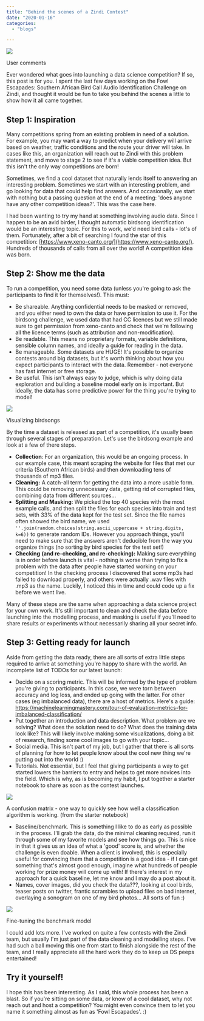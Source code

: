 ```yaml
---
title: "Behind the scenes of a Zindi Contest"
date: "2020-01-16"
categories:
  - "blogs"

---
```


![](images/barbet1_sonogram.jpg)

User comments

Ever wondered what goes into launching a data science competition? If so, this post is for you. I spent the last few days working on the Fowl Escapades: Southern African Bird Call Audio Identification Challenge on Zindi, and thought it would be fun to take you behind the scenes a little to show how it all came together.

## Step 1: Inspiration

Many competitions spring from an existing problem in need of a solution. For example, you may want a way to predict when your delivery will arrive based on weather, traffic conditions and the route your driver will take. In cases like this, an organization will reach out to Zindi with this problem statement, and move to stage 2 to see if it's a viable competition idea. But this isn't the only way competitions are born!

Sometimes, we find a cool dataset that naturally lends itself to answering an interesting problem. Sometimes we start with an interesting problem, and go looking for data that could help find answers. And occasionally, we start with nothing but a passing question at the end of a meeting: 'does anyone have any other competition ideas?'. This was the case here.

I had been wanting to try my hand at something involving audio data. Since I happen to be an avid birder, I thought automatic birdsong identification would be an interesting topic. For this to work, we'd need bird calls - lot's of them. Fortunately, after a bit of searching I found the star of this competition: [https://www.xeno-canto.org/](https://www.xeno-canto.org/). Hundreds of thousands of calls from all over the world! A competition idea was born.

## Step 2: Show me the data

To run a competition, you need some data (unless you're going to ask the participants to find it for themselves!). This must:

- Be shareable. Anything confidential needs to be masked or removed, and you either need to own the data or have permission to use it. For the birdsong challenge, we used data that had CC licences but we still made sure to get permission from xeno-canto and check that we're following all the licence terms (such as attribution and non-modification).
- Be readable. This means no proprietary formats, variable definitions, sensible column names, and ideally a guide for reading in the data.
- Be manageable. Some datasets are HUGE! It's possible to organize contests around big datasets, but it's worth thinking about how you expect participants to interact with the data. Remember - not everyone has fast internet or free storage.
- Be useful. This isn't always easy to judge, which is why doing data exploration and building a baseline model early on is important. But ideally, the data has some predictive power for the thing you're trying to model!

![](images/screenshot-from-2020-01-15-14-49-59.png)

Visualizing birdsongs

By the time a dataset is released as part of a competition, it's usually been through several stages of preparation. Let's use the birdsong example and look at a few of there steps.

- **Collection**: For an organization, this would be an ongoing process. In our example case, this meant scraping the website for files that met our criteria (Southern African birds) and then downloading tens of thousands of mp3 files.
- **Cleaning:** A catch-all term for getting the data into a more usable form. This could be removing unnecessary data, getting rid of corrupted files, combining data from different sources...
- **Splitting and Masking**: We picked the top 40 species with the most example calls, and then split the files for each species into train and test sets, with 33% of the data kept for the test set. Since the file names often showed the bird name, we used `''.join(random.choices(string.ascii_uppercase + string.digits, k=6))` to generate random IDs. However you approach things, you'll need to make sure that the answers aren't deducible from the way you organize things (no sorting by bird species for the test set!)
- **Checking** **(and re-checking, and re-checking):** Making sure everything is in order before launch is vital - nothing is worse than trying to fix a problem with the data after people have started working on your competition! In the checking process I discovered that some mp3s had failed to download properly, and others were actually .wav files with .mp3 as the name. Luckily, I noticed this in time and could code up a fix before we went live.

Many of these steps are the same when approaching a data science project for your own work. It's still important to clean and check the data before launching into the modelling process, and masking is useful if you'll need to share results or experiments without necessarily sharing all your secret info.

## Step 3: Getting ready for launch

Aside from getting the data ready, there are all sorts of extra little steps required to arrive at something you're happy to share with the world. An incomplete list of TODOs for our latest launch:

- Decide on a scoring metric. This will be informed by the type of problem you're giving to participants. In this case, we were torn between accuracy and log loss, and ended up going with the latter. For other cases (eg imbalanced data), there are a host of metrics. Here's a guide: https://machinelearningmastery.com/tour-of-evaluation-metrics-for-imbalanced-classification/
- Put together an introduction and data description. What problem are we solving? What does the solution need to do? What does the training data look like? This will likely involve making some visualizations, doing a bit of research, finding some cool images to go with your topic...
- Social media. This isn't part of my job, but I gather that there is all sorts of planning for how to let people know about the cool new thing we're putting out into the world :)
- Tutorials. Not essential, but I feel that giving participants a way to get started lowers the barriers to entry and helps to get more novices into the field. Which is why, as is becoming my habit, I put together a starter notebook to share as soon as the contest launches.

![](images/screenshot-from-2020-01-16-14-08-14.png)

A confusion matrix - one way to quickly see how well a classification algorithm is working. (from the starter notebook)

- Baseline/benchmark. This is something I like to do as early as possible in the process. I'll grab the data, do the minimal cleaning required, run it through some of my favorite models and see how things go. This is nice in that it gives us an idea of what a 'good' score is, and whether the challenge is even doable. When a client is involved, this is especially useful for convincing them that a competition is a good idea - if I can get something that's almost good enough, imagine what hundreds of people working for prize money will come up with! If there's interest in my approach for a quick baseline, let me know and I may do a post about it.
- Names, cover images, did you check the data???, looking at cool birds, teaser posts on twitter, frantic scrambles to upload files on bad internet, overlaying a sonogram on one of my bird photos... All sorts of fun :)

![](images/screenshot-from-2020-01-16-11-26-21-1.png)

Fine-tuning the benchmark model

I could add lots more. I've worked on quite a few contests with the Zindi team, but usually I'm just part of the data cleaning and modelling steps. I've had such a ball moving this one from start to finish alongside the rest of the team, and I really appreciate all the hard work they do to keep us DS peeps entertained!

## Try it yourself!

I hope this has been interesting. As I said, this whole process has been a blast. So if you're sitting on some data, or know of a cool dataset, why not reach out and host a competition? You might even convince them to let you name it something almost as fun as 'Fowl Escapades'. :)

